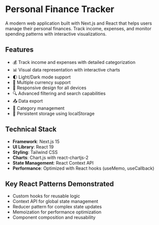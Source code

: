 # Personal Finance Tracker

A modern web application built with Next.js and React that helps users manage their personal finances. Track income, expenses, and monitor spending patterns with interactive visualizations.

## Features

- 💰 Track income and expenses with detailed categorization
- 📊 Visual data representation with interactive charts
- 🌓 Light/Dark mode support
- 💱 Multiple currency support
- 📱 Responsive design for all devices
- 🔍 Advanced filtering and search capabilities
- 📤 Data export
- 📂 Category management
- 💾 Persistent storage using localStorage

## Technical Stack

- **Framework**: Next.js 15
- **UI Library**: React 19
- **Styling**: Tailwind CSS
- **Charts**: Chart.js with react-chartjs-2
- **State Management**: React Context API
- **Performance**: Optimized with React hooks (useMemo, useCallback)

## Key React Patterns Demonstrated

- Custom hooks for reusable logic
- Context API for global state management
- Reducer pattern for complex state updates
- Memoization for performance optimization
- Component composition and reusability

